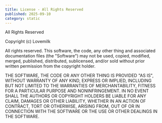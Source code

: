 ```yaml
---
title: License - All Rights Reserved
published: 2025-09-10
category: static
---
```


All Rights Reserved

Copyright (c) Lovemilk

All rights reserved. This software, the code, any other thing and associated documentation files (the "Software") may not be used, copied, modified, merged, published, distributed, sublicensed, and/or sold without prior written permission from the copyright holder.

THE SOFTWARE, THE CODE OR ANY OTHER THING IS PROVIDED "AS IS", WITHOUT WARRANTY OF ANY KIND, EXPRESS OR IMPLIED, INCLUDING BUT NOT LIMITED TO THE WARRANTIES OF MERCHANTABILITY, FITNESS FOR A PARTICULAR PURPOSE AND NONINFRINGEMENT. IN NO EVENT SHALL THE AUTHORS OR COPYRIGHT HOLDERS BE LIABLE FOR ANY CLAIM, DAMAGES OR OTHER LIABILITY, WHETHER IN AN ACTION OF CONTRACT, TORT OR OTHERWISE, ARISING FROM, OUT OF OR IN CONNECTION WITH THE SOFTWARE OR THE USE OR OTHER DEALINGS IN THE SOFTWARE.
